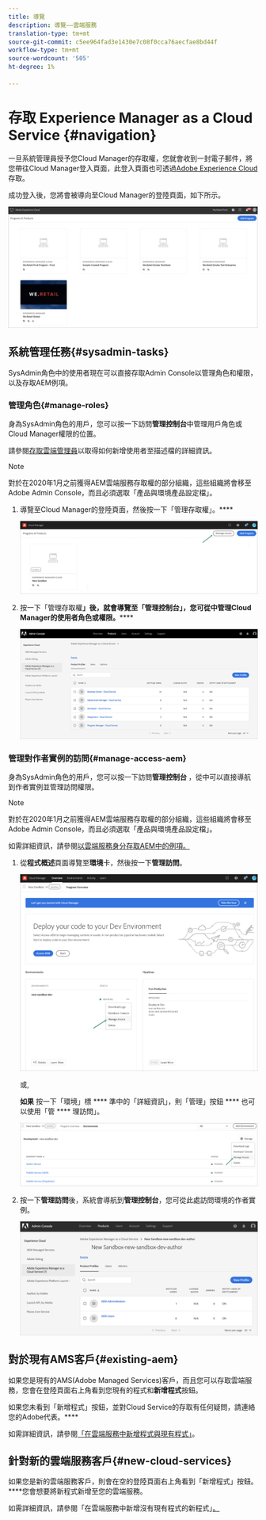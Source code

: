 ```yaml
---
title: 導覽
description: 導覽——雲端服務
translation-type: tm+mt
source-git-commit: c5ee964fad3e1430e7c08f0cca76aecfae8bd44f
workflow-type: tm+mt
source-wordcount: '505'
ht-degree: 1%

---
```



# 存取 Experience Manager as a Cloud Service {#navigation}

一旦系統管理員授予您Cloud Manager的存取權，您就會收到一封電子郵件，將您帶往Cloud Manager登入頁面，此登入頁面也可透過[Adobe Experience Cloud](https://my.cloudmanager.adobe.com/)存取。

成功登入後，您將會被導向至Cloud Manager的登陸頁面，如下所示。

![](assets/first_timelogin1.png)

## 系統管理任務{#sysadmin-tasks}

SysAdmin角色中的使用者現在可以直接存取Admin Console以管理角色和權限，以及存取AEM例項。

### 管理角色{#manage-roles}

身為SysAdmin角色的用戶，您可以按一下訪問&#x200B;**管理控制台**&#x200B;中管理用戶角色或Cloud Manager權限的位置。

請參閱[存取雲端管理員](https://docs.adobe.com/content/help/en/experience-manager-cloud-service/security/ims-support.html#accessing-cloud-manager)以取得如何新增使用者至描述檔的詳細資訊。

>[!NOTE]
>對於在2020年1月之前獲得AEM雲端服務存取權的部分組織，這些組織將會移至Adobe Admin Console，而且必須選取「產品與環境產品設定檔」。

1. 導覽至Cloud Manager的登陸頁面，然後按一下「管理存取權」。****

   ![](assets/sys-admin5.png)

1. 按一下「管理存取權&#x200B;**」後，就會導覽至「管理控制台」，您可從中管理Cloud Manager的使用者角色或權限。******

   ![](assets/sys-admin1.png)

### 管理對作者實例的訪問{#manage-access-aem}

身為SysAdmin角色的用戶，您可以按一下訪問&#x200B;**管理控制台** ，從中可以直接導航到作者實例並管理訪問權限。

>[!NOTE]
>對於在2020年1月之前獲得AEM雲端服務存取權的部分組織，這些組織將會移至Adobe Admin Console，而且必須選取「產品與環境產品設定檔」。

如需詳細資訊，請參閱[以雲端服務身分存取AEM中的例項。](https://docs.adobe.com/content/help/en/experience-manager-cloud-service/security/ims-support.html#accessing-instance-cloud-service)

1. 從&#x200B;**程式概述**&#x200B;頁面導覽至&#x200B;**環境**&#x200B;卡，然後按一下&#x200B;**管理訪問**。

   ![](assets/sys-admin6.png)

   或,

   **如果** 按一下「環境」標 **** 準中的「詳細資訊」，則「管理」按鈕 **** 也可以使用「管 **** 理訪問」。

   ![](assets/sys-admin4.png)

1. 按一下&#x200B;**管理訪問**&#x200B;後，系統會導航到&#x200B;**管理控制台**，您可從此處訪問環境的作者實例。

   ![](assets/sys-admin-2.png)

## 對於現有AMS客戶{#existing-aem}

如果您是現有的AMS(Adobe Managed Services)客戶，而且您可以存取雲端服務，您會在登陸頁面右上角看到您現有的程式和&#x200B;**新增程式**&#x200B;按鈕。

如果您未看到「新增程式」按鈕，並對Cloud Service的存取有任何疑問，請連絡您的Adobe代表。****

如需詳細資訊，請參閱[「在雲端服務中新增程式與現有程式」](/help/onboarding/getting-access-to-aem-in-cloud/first-time-login.md#existing-program)。

## 針對新的雲端服務客戶{#new-cloud-services}

如果您是新的雲端服務客戶，則會在空的登陸頁面右上角看到「新增程式」按鈕。 ****&#x200B;您會想要將新程式新增至您的雲端服務。

如需詳細資訊，請參閱「在雲端服務中新增沒有現有程式的新程式」[。](/help/onboarding/getting-access-to-aem-in-cloud/first-time-login.md#no-program)

